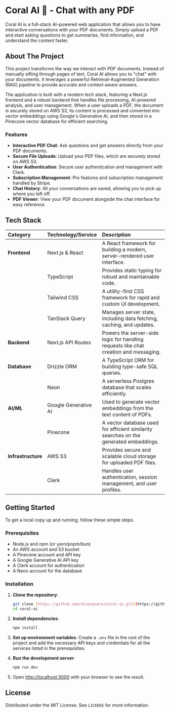# Coral AI 🐠 - Chat with any PDF

Coral AI is a full-stack AI-powered web application that allows you to have interactive conversations with your PDF documents. Simply upload a PDF and start asking questions to get summaries, find information, and understand the content faster.

## About The Project

This project transforms the way we interact with PDF documents. Instead of manually sifting through pages of text, Coral AI allows you to "chat" with your documents. It leverages a powerful Retrieval-Augmented Generation (RAG) pipeline to provide accurate and context-aware answers.

The application is built with a modern tech stack, featuring a Next.js frontend and a robust backend that handles file processing, AI-powered analysis, and user management. When a user uploads a PDF, the document is securely stored on AWS S3, its content is processed and converted into vector embeddings using Google's Generative AI, and then stored in a Pinecone vector database for efficient searching.

### Features

-   **Interactive PDF Chat**: Ask questions and get answers directly from your PDF documents.
-   **Secure File Uploads**: Upload your PDF files, which are securely stored on AWS S3.
-   **User Authentication**: Secure user authentication and management with Clerk.
-   **Subscription Management**: Pro features and subscription management handled by Stripe.
-   **Chat History**: All your conversations are saved, allowing you to pick up where you left off.
-   **PDF Viewer**: View your PDF document alongside the chat interface for easy reference.

## Tech Stack

| Category          | Technology/Service    | Description                                                                    |
| :---------------- | :-------------------- | :----------------------------------------------------------------------------- |
| **Frontend** | Next.js & React       | A React framework for building a modern, server-rendered user interface.       |
|                   | TypeScript            | Provides static typing for robust and maintainable code.                       |
|                   | Tailwind CSS          | A utility-first CSS framework for rapid and custom UI development.             |
|                   | TanStack Query        | Manages server state, including data fetching, caching, and updates.           |
| **Backend** | Next.js API Routes    | Powers the server-side logic for handling requests like chat creation and messaging. |
| **Database** | Drizzle ORM           | A TypeScript ORM for building type-safe SQL queries.                           |
|                   | Neon                  | A serverless Postgres database that scales efficiently.                        |
| **AI/ML** | Google Generative AI  | Used to generate vector embeddings from the text content of PDFs.              |
|                   | Pinecone              | A vector database used for efficient similarity searches on the generated embeddings. |
| **Infrastructure**| AWS S3                | Provides secure and scalable cloud storage for uploaded PDF files.             |
|                   | Clerk                 | Handles user authentication, session management, and user profiles.            |

## Getting Started

To get a local copy up and running, follow these simple steps.

### Prerequisites

-   Node.js and npm (or yarn/pnpm/bun)
-   An AWS account and S3 bucket
-   A Pinecone account and API key
-   A Google Generative AI API key
-   A Clerk account for authentication
-   A Neon account for the database

### Installation

1.  **Clone the repository**:
    ```sh
    git clone [https://github.com/dinasquare/coral-ai.git](https://github.com/dinasquare/coral-ai.git)
    cd coral-ai
    ```

2.  **Install dependencies**:
    ```sh
    npm install
    ```

3.  **Set up environment variables**:
    Create a `.env` file in the root of the project and add the necessary API keys and credentials for all the services listed in the prerequisites.

4.  **Run the development server**:
    ```sh
    npm run dev
    ```

5.  Open [http://localhost:3000](http://localhost:3000) with your browser to see the result.


## License
Distributed under the MIT License. See `LICENSE` for more information.
